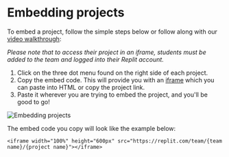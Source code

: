 # Embedding projects

To embed a project, follow the simple steps below or follow along with our [video walkthrough](https://www.loom.com/share/788fb7ade7154c83baf0df6ecf1fe102):

*Please note that to access their project in an iframe, students must be added to the team and logged into their Replit account.*

1. Click on the three dot menu found on the right side of each project.
2. Copy the embed code. This will provide you with an [iframe](https://docs.replit.com/Teams/EmbedProjects) which you can paste into HTML or copy the project link.
3. Paste it wherever you are trying to embed the project, and you'll be good to go!

![Embedding projects](/images/teamsForEducation/embedProjectsImage.png)

The embed code you copy will look like the example below:

```
<iframe width="100%" height="600px" src="https://replit.com/team/{team name}/{project name}"></iframe>
```
